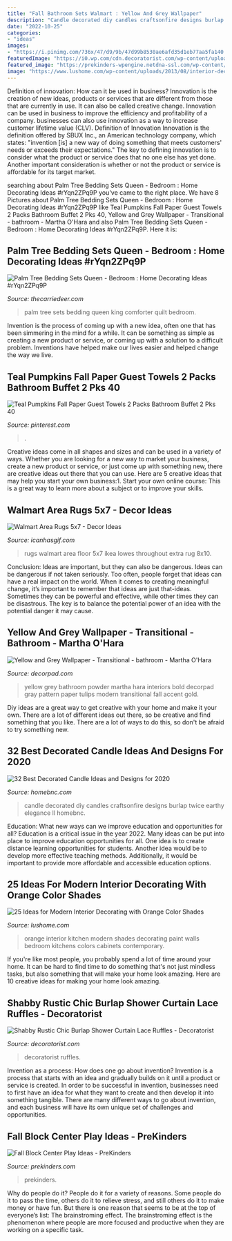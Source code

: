 ```yaml
---
title: "Fall Bathroom Sets Walmart : Yellow And Grey Wallpaper"
description: "Candle decorated diy candles craftsonfire designs burlap twice earthy elegance ll homebnc"
date: "2022-10-25"
categories:
- "ideas"
images:
- "https://i.pinimg.com/736x/47/d9/9b/47d99b8530ae6afd35d1eb77aa5fa140.jpg"
featuredImage: "https://i0.wp.com/cdn.decoratorist.com/wp-content/uploads/shabby-rustic-chic-burlap-shower-curtain-lace-ruffles-385447.jpg?fit=1120%2C1500&amp;ssl=1"
featured_image: "https://prekinders-wpengine.netdna-ssl.com/wp-content/uploads/2015/10/tree-blocks.png"
image: "https://www.lushome.com/wp-content/uploads/2013/08/interior-decorating-orange-color-shades-10.jpg"
---
```



Definition of innovation: How can it be used in business?
Innovation is the creation of new ideas, products or services that are different from those that are currently in use. It can also be called creative change. Innovation can be used in business to improve the efficiency and profitability of a company. businesses can also use innovation as a way to increase customer lifetime value (CLV). Definition of Innovation
Innovation is the definition offered by SBUX Inc., an American technology company, which states: "invention [is] a new way of doing something that meets customers' needs or exceeds their expectations." The key to defining innovation is to consider what the product or service does that no one else has yet done. Another important consideration is whether or not the product or service is affordable for its target market.

	

		
searching about Palm Tree Bedding Sets Queen - Bedroom : Home Decorating Ideas #rYqn2ZPq9P you've came to the right place. We have 8 Pictures about Palm Tree Bedding Sets Queen - Bedroom : Home Decorating Ideas #rYqn2ZPq9P like Teal Pumpkins Fall Paper Guest Towels 2 Packs Bathroom Buffet 2 Pks 40, Yellow and Grey Wallpaper - Transitional - bathroom - Martha O&#039;Hara and also Palm Tree Bedding Sets Queen - Bedroom : Home Decorating Ideas #rYqn2ZPq9P. Here it is:
		
    
## Palm Tree Bedding Sets Queen - Bedroom : Home Decorating Ideas #rYqn2ZPq9P

<img loading=lazy src="https://i2.wp.com/thecarriedeer.com/wp-content/uploads/2019/10/palm-tree-comforter-sets-king.jpg" onerror="this.onerror=null;this.src='https://tse4.mm.bing.net/th?id=OIP.TU8sEILz4Q3a8qotqUWyfwHaHa&amp;pid=15.1';" alt="Palm Tree Bedding Sets Queen - Bedroom : Home Decorating Ideas #rYqn2ZPq9P">

_Source: thecarriedeer.com_

>palm tree sets bedding queen king comforter quilt bedroom. 

	

Invention is the process of coming up with a new idea, often one that has been simmering in the mind for a while. It can be something as simple as creating a new product or service, or coming up with a solution to a difficult problem. Inventions have helped make our lives easier and helped change the way we live.

    
## Teal Pumpkins Fall Paper Guest Towels 2 Packs Bathroom Buffet 2 Pks 40

<img loading=lazy src="https://i.pinimg.com/736x/47/d9/9b/47d99b8530ae6afd35d1eb77aa5fa140.jpg" onerror="this.onerror=null;this.src='https://tse3.mm.bing.net/th?id=OIP.BP3Bi0I2V-fO83AFuF0AawHaFj&amp;pid=15.1';" alt="Teal Pumpkins Fall Paper Guest Towels 2 Packs Bathroom Buffet 2 Pks 40">

_Source: pinterest.com_

>. 

	

Creative ideas come in all shapes and sizes and can be used in a variety of ways. Whether you are looking for a new way to market your business, create a new product or service, or just come up with something new, there are creative ideas out there that you can use. Here are 5 creative ideas that may help you start your own business:1. Start your own online course: This is a great way to learn more about a subject or to improve your skills.

    
## Walmart Area Rugs 5x7 - Decor Ideas

<img loading=lazy src="https://www.icanhasgif.com/wp-content/uploads/2015/01/Walmart-Area-Rugs-5x7.jpg" onerror="this.onerror=null;this.src='https://tse3.mm.bing.net/th?id=OIP.whubhuNxRtT94OJI2a96WgHaHa&amp;pid=15.1';" alt="Walmart Area Rugs 5x7 - Decor Ideas">

_Source: icanhasgif.com_

>rugs walmart area floor 5x7 ikea lowes throughout extra rug 8x10. 

	

Conclusion: Ideas are important, but they can also be dangerous.
Ideas can be dangerous if not taken seriously. Too often, people forget that ideas can have a real impact on the world. When it comes to creating meaningful change, it’s important to remember that ideas are just that-ideas. Sometimes they can be powerful and effective, while other times they can be disastrous. The key is to balance the potential power of an idea with the potential danger it may cause.

    
## Yellow And Grey Wallpaper - Transitional - Bathroom - Martha O&#039;Hara

<img loading=lazy src="https://cdn.decorpad.com/photos/2012/04/06/d986ada0f1eb.jpg" onerror="this.onerror=null;this.src='https://tse3.mm.bing.net/th?id=OIP.BWmi8uE24gm9OCSGgM04RAAAAA&amp;pid=15.1';" alt="Yellow and Grey Wallpaper - Transitional - bathroom - Martha O&#039;Hara">

_Source: decorpad.com_

>yellow grey bathroom powder martha hara interiors bold decorpad gray pattern paper tulips modern transitional fall accent gold. 

	

Diy ideas are a great way to get creative with your home and make it your own. There are a lot of different ideas out there, so be creative and find something that you like. There are a lot of ways to do this, so don't be afraid to try something new.

    
## 32 Best Decorated Candle Ideas And Designs For 2020

<img loading=lazy src="https://homebnc.com/homeimg/2017/11/31-decorated-candle-ideas-homebnc.jpg" onerror="this.onerror=null;this.src='https://tse1.mm.bing.net/th?id=OIP.7XrdEbs16s3RvMZ8LmoLiwHaIa&amp;pid=15.1';" alt="32 Best Decorated Candle Ideas and Designs for 2020">

_Source: homebnc.com_

>candle decorated diy candles craftsonfire designs burlap twice earthy elegance ll homebnc. 

	

Education: What new ways can we improve education and opportunities for all?
Education is a critical issue in the year 2022. Many ideas can be put into place to improve education opportunities for all. One idea is to create distance learning opportunities for students. Another idea would be to develop more effective teaching methods. Additionally, it would be important to provide more affordable and accessible education options.

    
## 25 Ideas For Modern Interior Decorating With Orange Color Shades

<img loading=lazy src="https://www.lushome.com/wp-content/uploads/2013/08/interior-decorating-orange-color-shades-10.jpg" onerror="this.onerror=null;this.src='https://tse3.mm.bing.net/th?id=OIP.uDaHmsJsCUEfeYpYtGtEDQHaEJ&amp;pid=15.1';" alt="25 Ideas for Modern Interior Decorating with Orange Color Shades">

_Source: lushome.com_

>orange interior kitchen modern shades decorating paint walls bedroom kitchens colors cabinets contemporary. 

	

If you're like most people, you probably spend a lot of time around your home. It can be hard to find time to do something that's not just mindless tasks, but also something that will make your home look amazing. Here are 10 creative ideas for making your home look amazing.

    
## Shabby Rustic Chic Burlap Shower Curtain Lace Ruffles - Decoratorist

<img loading=lazy src="https://i0.wp.com/cdn.decoratorist.com/wp-content/uploads/shabby-rustic-chic-burlap-shower-curtain-lace-ruffles-385447.jpg?fit=1120%2C1500&amp;ssl=1" onerror="this.onerror=null;this.src='https://tse3.mm.bing.net/th?id=OIP.zhBcuLLE1nYMd8zfBI7jlgHaJ6&amp;pid=15.1';" alt="Shabby Rustic Chic Burlap Shower Curtain Lace Ruffles - Decoratorist">

_Source: decoratorist.com_

>decoratorist ruffles. 

	

Invention as a process: How does one go about invention?
Invention is a process that starts with an idea and gradually builds on it until a product or service is created. In order to be successful in invention, businesses need to first have an idea for what they want to create and then develop it into something tangible. There are many different ways to go about invention, and each business will have its own unique set of challenges and opportunities.

    
## Fall Block Center Play Ideas - PreKinders

<img loading=lazy src="https://prekinders-wpengine.netdna-ssl.com/wp-content/uploads/2015/10/tree-blocks.png" onerror="this.onerror=null;this.src='https://tse4.mm.bing.net/th?id=OIP.ICBLSrP3i7uxODoXOPjeegHaFH&amp;pid=15.1';" alt="Fall Block Center Play Ideas - PreKinders">

_Source: prekinders.com_

>prekinders. 

	

Why do people do it?
People do it for a variety of reasons. Some people do it to pass the time, others do it to relieve stress, and still others do it to make money or have fun. But there is one reason that seems to be at the top of everyone’s list: The brainstroming effect. The brainstroming effect is the phenomenon where people are more focused and productive when they are working on a specific task.

